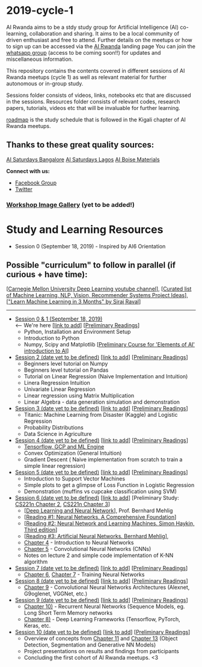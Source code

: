 # 2019-cycle-1
AI Rwanda aims to be a stdy study group for Artificial Intelligence (AI) co-learning, collaboration and sharing. It aims to be a local community of driven enthusiast and free to attend. Further details on the meetups or how to sign up can be accessed via the [AI Rwanda](https://dnzengou-ai-rwanda.glitch.me/) landing page You can join the [whatsapp group](https://join.whatsapp.com/t/#) (access to be coming soon!!) for updates and miscellaneous information.  

This repository contains the contents covered in different sessions of AI Rwanda meetups (cycle 1) as well as relevant material for further autonomous or in-group study. 

Sessions folder consists of videos, links, notebooks etc that are discussed in the sessions. Resources folder consists of relevant codes, research papers, tutorials, videos etc that will be invaluable for further learning. 

[roadmap](https://github.com/#) is the study schedule that is followed in the Kigali chapter of AI Rwanda meetups.

## Thanks to these great quality sources:
[AI Saturdays Bangalore](https://github.com/dnzengou/2018-cycle-2.git)
[AI Saturdays Lagos](https://github.com/dnzengou/Cohort2.git)
[AI Boise Materials](https://github.com/dnzengou/ai6-boise-materials.git)


**Connect with us:**

- [Facebook Group](https://www.facebook.com/groups/#/)
- [Twitter](https://twitter.com/#)

<h3><a href="https://github.com/dnzengou/AI-Rwanda-meetup/#" target="_blank">Workshop Image Gallery</a> (yet to be added!)</h3>


# Study and Learning Resources

- Session 0 (September 18, 2019) - Inspired by AI6 Orientation
## Possible "curriculum" to follow in parallel (if curious + have time):
[[Carnegie Mellon University Deep Learning youtube channel](https://www.youtube.com/channel/UC8hYZGEkI2dDO8scT8C5UQA)],
[[Curated list of Machine Learning, NLP, Vision, Recommender Systems Project Ideas](https://github.com/NirantK/awesome-project-ideas)],
[["Learn Machine Learning in 3 Months" by Siraj Raval](https://github.com/llSourcell/Learn_Machine_Learning_in_3_Months)]
<hr>

- [Session 0 & 1 (September 18, 2019)](session1) <br>  <-- We're here
[[link to add](#)] [[Preliminary Readings](https://docs.google.com/document/d/13kwEZpqzB9R2ezj5WW3bR2jPbVBN_yOrJl_LSs3rgoU/)]
    - Python, Installation and Environment Setup
    - Introduction to Python
    - Numpy, Scipy and Matplotlib
     [[Preliminary Course for 'Elements of AI' introduction to AI](https://course.elementsofai.com)]
- [Session 2 (date yet to be defined)](session2) [[link to add](#)] [[Preliminary Readings](https://drive.google.com/open?id=1BFXrGuXom6v1YWy8k67Wy6a1JxJ0yy24)]
    - Beginners level tutorial on Numpy
    - Beginners level tutorial on Pandas
    - Tutorial on Linear Regression (Naive Implementation and Intuition)
    - Linera Regression Intuition
    - Univariate Linear Regression
    - Linear regression using Matrix Multiplication
    - Linear Algebra - data generation simulation and demonstration
- [Session 3 (date yet to be defined)](session3) [[link to add](#)] [[Preliminary Readings](https://drive.google.com/open?id=1BFXrGuXom6v1YWy8k67Wy6a1JxJ0yy24)]
    - Titanic: Machine Learning from Disaster (Kaggle) and Logistic Regression
    - Probability Distributions
    - Data Science in Agriculture
- [Session 4 (date yet to be defined)](session4) [[link to add](#)] [[Preliminary Readings](https://drive.google.com/open?id=1BFXrGuXom6v1YWy8k67Wy6a1JxJ0yy24)]
    - [Tensorflow, GCP and ML Engine](https://cloud.google.com/ml-engine/docs/tensorflow/getting-started-training-prediction) 
    - Convex Optimization (General Intuition)
    - Gradient Descent ( Naive implementation from scratch to train a simple linear regression)
- [Session 5 (date yet to be defined)](session5) [[link to add](#)] [[Preliminary Readings](https://drive.google.com/open?id=1BFXrGuXom6v1YWy8k67Wy6a1JxJ0yy24)]
    - Introduction to Support Vector Machines
    - Simple plots to get a glimpse of Loss Function in Logistic Regression
    - Demonstration (muffins vs cupcake classification using SVM)
- [Session 6 (date yet to be defined)](session6) [[link to add](#)] [Preliminary Study: [CS221n Chapter 2](https://www.youtube.com/watch?v=OoUX-nOEjG0), [CS221n Chapter 3](https://www.youtube.com/watch?v=h7iBpEHGVNc&index=3&list=PL3FW7Lu3i5JvHM8ljYj-zLfQRF3EO8sYv)]
    - [[Deep Learning and Neural Network](https://drive.google.com/open?id=1WZr7ZCEm-GawSdfezWiDS9PY8dJ4Nr4P)], Prof. Bernhard Mehlig
    - [[Reading #1: Neural Networks, A Comprehensive Foundation](https://drive.google.com/open?id=1l5Qo1hHeaUBa_kROyS2hAmMZWVPmnhmj)]
    - [[Reading #2: Neural Network and Learning Machines. Simon Haykin, Third edition](https://drive.google.com/open?id=1UPxpbykYf8W5CbzxGqm6zomoKGzgj2ns)]
    - [[Reading #3: Artificial Neural Networks. Bernhard Mehlig](https://drive.google.com/open?id=19EvwNLEFV9cA4_Y0R10062UYSffi1kzL)],
    - [Chapter 4](https://www.youtube.com/watch?v=d14TUNcbn1k&index=4&list=PL3FW7Lu3i5JvHM8ljYj-zLfQRF3EO8sYv) - Introduction to Neural Networks
    - [Chapter 5](https://www.youtube.com/watch?v=bNb2fEVKeEo&index=5&list=PL3FW7Lu3i5JvHM8ljYj-zLfQRF3EO8sYv) - Convolutional Neural Networks (CNNs)
    - Notes on lecture 2 and simple code implementation of K-NN algorithm 
- [Session 7 (date yet to be defined)](session7) [[link to add](#)] [[Preliminary Readings](https://www.youtube.com/playlist?list=PL3FW7Lu3i5JvHM8ljYj-zLfQRF3EO8sYv)]
    - [Chapter 6](https://www.youtube.com/watch?v=wEoyxE0GP2M&list=PL3FW7Lu3i5JvHM8ljYj-zLfQRF3EO8sYv&index=6), [Chapter 7](https://www.youtube.com/watch?v=_JB0AO7QxSA&index=7&list=PL3FW7Lu3i5JvHM8ljYj-zLfQRF3EO8sYv) - Training Neural Networks
- [Session 8 (date yet to be defined)](session8) [[link to add](#)] [[Preliminary Readings](https://www.youtube.com/playlist?list=PL3FW7Lu3i5JvHM8ljYj-zLfQRF3EO8sYv)]
    - [Chapter 9](https://www.youtube.com/watch?v=DAOcjicFr1Y&list=PL3FW7Lu3i5JvHM8ljYj-zLfQRF3EO8sYv&index=9) - Convolutional Neural Networks Architectures (Alexnet, G9oglenet, VGGNet, etc.)
- [Session 9 (date yet to be defined)](session9) [[link to add](#)] [[Preliminary Readings](https://www.youtube.com/playlist?list=PL3FW7Lu3i5JvHM8ljYj-zLfQRF3EO8sYv)]
    - [Chapter 10)](https://www.youtube.com/watch?v=6niqTuYFZLQ&index=10&list=PL3FW7Lu3i5JvHM8ljYj-zLfQRF3EO8sYv) - Recurrent Neural Networks (Sequence Models, eg. Long Short Term Memory networks
    - [Chapter 8)](https://www.youtube.com/watch?v=6SlgtELqOWc&index=8&list=PL3FW7Lu3i5JvHM8ljYj-zLfQRF3EO8sYv) - Deep Learning Frameworks (Tensorflow, PyTorch, Keras, etc.
- [Session 10 (date yet to be defined)](session10) [[link to add](#)] [[Preliminary Readings](https://www.youtube.com/playlist?list=PL3FW7Lu3i5JvHM8ljYj-zLfQRF3EO8sYv)]
    - Overview of concepts from [Chapter 11](https://www.youtube.com/watch?v=nDPWywWRIRo&index=11&list=PL3FW7Lu3i5JvHM8ljYj-zLfQRF3EO8sYv) and [Chapter 13](https://www.youtube.com/watch?v=5WoItGTWV54&index=13&list=PL3FW7Lu3i5JvHM8ljYj-zLfQRF3EO8sYv) (Object Detection, Segmentation and Generative NN Models)
    - Project presentations on results and findings from participants
    - Concluding the first cohort of AI Rwanda meetups. <3

